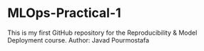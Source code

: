 # MLOps-Practical-1
This is my first GitHub repository for the Reproducibility &amp; Model Deployment course.   Author: Javad Pourmostafa
